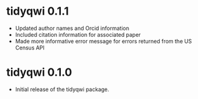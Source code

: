 # tidyqwi 0.1.1

* Updated author names and Orcid information  
* Included citation information for associated paper  
* Made more informative error message for errors returned from the US Census API  

# tidyqwi 0.1.0

* Initial release of the tidyqwi package.


